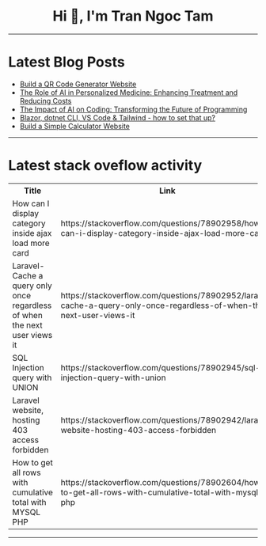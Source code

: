 <h1 align="center">Hi 👋, I'm Tran Ngoc Tam</h1>

---

# Latest Blog Posts 
<!-- BLOG-POST-LIST:START -->
- [Build a QR Code Generator Website](https://dev.to/abhishekgurjar/build-a-qr-code-generator-website-3bo)
- [The Role of AI in Personalized Medicine: Enhancing Treatment and Reducing Costs](https://dev.to/gyrizsystems/the-role-of-ai-in-personalized-medicine-enhancing-treatment-and-reducing-costs-4og5)
- [The Impact of AI on Coding: Transforming the Future of Programming](https://dev.to/umar_ali_c39700a2234ab1e7/the-impact-of-ai-on-coding-transforming-the-future-of-programming-2kne)
- [Blazor, dotnet CLI, VS Code &amp; Tailwind - how to set that up?](https://dev.to/voodu/project-configuration-with-blazor-dotnet-cli-vs-code-20b6)
- [Build a Simple Calculator Website](https://dev.to/abhishekgurjar/build-a-simple-calculator-n6)
<!-- BLOG-POST-LIST:END -->

---

# Latest stack oveflow activity
<table>
  <tr><th>Title</th><th>Link</th></tr>
  <!-- STACKOVERFLOW:START --><tr><td>How can I display category inside ajax load more card</td><td>https://stackoverflow.com/questions/78902958/how-can-i-display-category-inside-ajax-load-more-card</td></tr><tr><td>Laravel- Cache a query only once regardless of when the next user views it</td><td>https://stackoverflow.com/questions/78902952/laravel-cache-a-query-only-once-regardless-of-when-the-next-user-views-it</td></tr><tr><td>SQL Injection query with UNION</td><td>https://stackoverflow.com/questions/78902945/sql-injection-query-with-union</td></tr><tr><td>Laravel website, hosting 403 access forbidden</td><td>https://stackoverflow.com/questions/78902942/laravel-website-hosting-403-access-forbidden</td></tr><tr><td>How to get all rows with cumulative total with MYSQL PHP</td><td>https://stackoverflow.com/questions/78902604/how-to-get-all-rows-with-cumulative-total-with-mysql-php</td></tr><!-- STACKOVERFLOW:END -->
</table>

---


